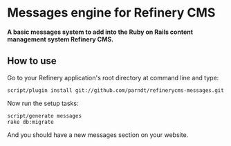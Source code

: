 # Messages engine for Refinery CMS

__A basic messages system to add into the Ruby on Rails content management system Refinery CMS.__

## How to use

Go to your Refinery application's root directory at command line and type:

	script/plugin install git://github.com/parndt/refinerycms-messages.git

Now run the setup tasks:

	script/generate messages
	rake db:migrate

And you should have a new messages section on your website.